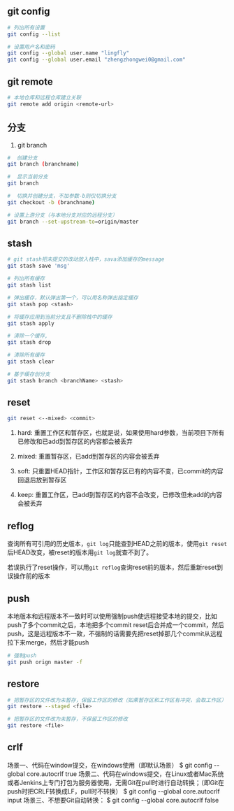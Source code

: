 
## git config

```sh
# 列出所有设置
git config --list

# 设置用户名和密码
git config --global user.name "lingfly"
git config --global user.email "zhengzhongwei0@gmail.com"

```

## git remote

```sh
# 本地仓库和远程仓库建立关联
git remote add origin <remote-url>
```

## 分支

1. git branch
```sh
#  创建分支 
git branch (branchname)

#  显示当前分支 
git branch

#  切换并创建分支，不加参数-b则仅切换分支 
git checkout -b (branchname)

# 设置上游分支（与本地分支对应的远程分支）
git branch --set-upstream-to=origin/master


```

## stash

```sh
# git stash把未提交的改动放入栈中，sava添加缓存的message
git stash save 'msg'

# 列出所有缓存
git stash list

# 弹出缓存，默认弹出第一个，可以用名称弹出指定缓存
git stash pop <stash>

# 将缓存应用到当前分支且不删除栈中的缓存
git stash apply

# 清除一个缓存,
git stash drop

# 清除所有缓存
git stash clear

# 基于缓存创分支
git stash branch <branchName> <stash>


```


## reset

```sh
git reset <--mixed> <commit>
```

1. hard: 重置工作区和暂存区，也就是说，如果使用hard参数，当前项目下所有已修改和已add到暂存区的内容都会被丢弃

2. mixed: 重置暂存区，已add到暂存区的内容会被丢弃

3. soft: 只重置HEAD指针，工作区和暂存区已有的内容不变，已commit的内容回退后放到暂存区

4. keep: 重置工作区，已add到暂存区的内容不会改变，已修改但未add的内容会被丢弃

## reflog

查询所有可引用的历史版本，`git log`只能查到HEAD之前的版本，使用`git reset`后HEAD改变，被reset的版本用`git log`就查不到了。

若误执行了reset操作，可以用`git reflog`查询reset前的版本，然后重新reset到误操作前的版本

## push

本地版本和远程版本不一致时可以使用强制push使远程接受本地的提交，比如push了多个commit之后，本地把多个commit reset后合并成一个commit，然后push，这是远程版本不一致，不强制的话需要先把reset掉那几个commit从远程拉下来merge，然后才能push

```sh
# 强制push
git push orign master -f
```

## restore

```sh
# 把暂存区的文件改为未暂存，保留工作区的修改（如果暂存区和工作区有冲突，会取工作区）
git restore --staged <file>

# 把暂存区的文件改为未暂存，不保留工作区的修改
git restore <file>
```

## crlf

场景一、代码在window提交，在windows使用（即默认场景）
$ git config --global core.autocrlf true
场景二、代码在windows提交，在Linux或者Mac系统或者Jenkins上专门打包为服务器使用，无需Git在pull时进行自动转换；（即Git在push时把CRLF转换成LF，pull时不转换）
$ git config --global core.autocrlf input
场景三、不想要Git自动转换：
$ git config --global core.autocrlf false

